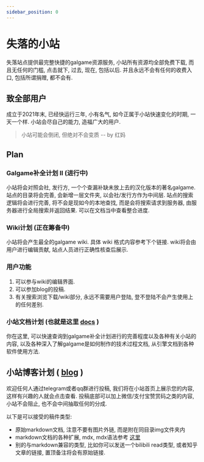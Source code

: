 ```yaml
---
sidebar_position: 0
---
```


# 失落的小站

失落站点提供最完整快捷的galgame资源服务, 小站所有资源均全部免费下载, 而且无任何的门槛, 点击就下, 过去, 现在, 包括以后.
并且永远不会有任何的收费入口, 包括所谓捐赠, 都不会有.

## 致全部用户

成立于2021年末, 已经快运行三年, 小有名气, 如今正属于小站快速变化的时期, 一天一个样.
小站会尽自己的能力, 造福广大的用户.

> 小站可能会倒闭, 但绝对不会变质 -- by 红妈

## Plan

### Galgame补全计划 II (进行中)

小站将会对照会社, 发行方, 一个个查漏补缺未放上去的汉化版本的著名galgame.
站点的目录将会完善, 会新增一层文件夹, 以会社/发行方作为中间层.
站点的搜索逻辑将会进行完善, 将不会是现如今的本地查找, 而是会将搜索请求到服务器, 由服务器进行全局搜索并返回结果.
可以在文档当中查看整合进度.

### Wiki计划 (正在筹备中)

小站将会产生最全的galgame wiki.
具体 wiki 格式内容参考下个链接.
wiki将会由用户进行编辑贡献, 站点人员进行正确性核查后展示.

### 用户功能

1. 可以参与wiki的编辑界面.
2. 可以参加blog的投稿.
3. 有关搜索浏览下载/wiki部分, 永远不需要用户登陆, 登不登陆不会产生使用上的任何差别.


### 小站文档计划 (也就是这里 [docs](https://shinnku.com/extend/docs) )

你在这里, 可以快速查询到galgame补全计划进行的完善程度以及各种有关小站的内容, 以及各种深入了解galgame是如何制作的技术过程文档,
从引擎文档到各种软件使用方法.

## 小站博客计划 ( [blog](https://shinnku.com/extend/blog) )

欢迎任何人通过telegram或者qq群进行投稿, 我们将在小站首页上展示您的内容, 这样有兴趣的人就会点击查看. 投稿底部可以加上微信/支付宝赞赏码之类的内容, 
小站不会阻止, 也不会中间抽取任何的分成.

以下是可以接受的稿件类型:
- 原始markdown文档, 注意不要有图片外链, 而是附在同目录img文件夹内
- markdown文档的各种扩展, mdx, mdx语法参考 [这里](https://mdxjs.com/docs/)
- 别的与markdown兼容的类型, 比如你可以发送一个bilibili read类型, 或者知乎文章的链接, 置顶备注将会有原始链接.
